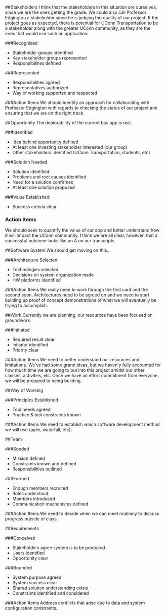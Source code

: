 ##Stakeholders
I think that the stakeholders in this situation are ourselves, since we are the ones getting the grade. We could also call Professor Edgington a stakeholder since he is judging the quality of our project. If the project goes as expected, there is potential for UConn Transportation to be a stakeholder along with the greater UConn community, as they are the ones that would use such an application.

###Recognized
- Stakeholder groups identified
- Key stakeholder groups represented
- Responsibilities defined

###Represented
- Responsibilities agreed
- Representatives authorized
- Way of working supported and respected

###Action Items
We should identify an approach for collaborating with Professor Edgington with regards to checking the status of our project and ensuring that we are on the right track.

##Opportunity
The deplorability of the current bus app is real.

###Identified
- Idea behind opportunity defined
- At least one investing stakeholder interested (our group)
- Other stakeholders identified (UConn Transportation, students, etc)

###Solution Needed
- Solution identified
- Problems and root causes identified
- Need for a solution confirmed
- At least one solution proposed

###Value Established
- Success criteria clear

### Action Items
We should seek to quantify the value of our app and better understand how it will impact the UConn community. I think we are all clear, however, that a successful outcome looks like an A on our transcripts.

##Software System
We should get moving on this...

###Architecture Selected
- Technologies selected
- Decisions on system organization made
- HW platforms identified

###Action Items
We really need to work through the first card and the second soon. Architectures need to be agreed on and we need to start building up proof of concept demonstrations of what we will eventually be trying to accomplish.

##Work
Currently we are planning, our resources have been focused on groundwork.

###Initiated
- Required result clear
- Initiator identified
- Priority clear

###Action Items
We need to better understand our resources and limitations. We've had some grand ideas, but we haven'y fully accounted for how much time we are going to put into this project amidst our other classes, activities, etc. Once we have an effort commitment from everyone, we will be prepared to being building.

##Way of Working

###Principles Established
- Tool needs agreed
- Practice & tool constraints known

###Action Items
We need to establish which software development method we will use (agile, waterfall, etc).

##Team

###Seeded
- Mission defined
- Constraints known and defined
- Responsibilities outlined

###Formed
- Enough members recruited
- Roles understood
- Members introduced
- Communication mechanisms defined

###Action Items
We need to decide when we can meet routinely to discuss progress outside of class.

##Requirements

###Conceived
- Stakeholders agree system is to be produced
- Users identified
- Opportunity clear

###Bounded
- System purpose agreed
- System success clear
- Shared solution understanding exists
- Constraints identified and considered

###Action Items
Address conflicts that arise due to data and system configuration constraints.
